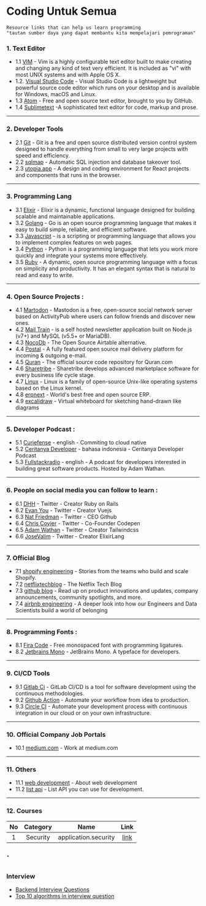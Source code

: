 # Coding Untuk Semua

```
Resource links that can help us learn programming
"tautan sumber daya yang dapat membantu kita mempelajari pemrograman"
```

### 1. Text Editor
- 1.1 [VIM](/text-editor/vim.md) - Vim is a highly configurable text editor built to make creating and changing any kind of text very efficient. It is included as "vi" with most UNIX systems and with Apple OS X.
- 1.2. [Visual Studio Code](/text-editor/visual-studio-code.md) - Visual Studio Code is a lightweight but powerful source code editor which runs on your desktop and is available for Windows, macOS and Linux.
- 1.3 [Atom](https://atom.io/) - Free and open source text editor, brought to you by GitHub.
- 1.4 [Sublimetext](https://www.sublimetext.com/) -A sophisticated text editor for code, markup and prose.

---

### 2. Developer Tools
- 2.1 [Git](/tools/git.md) - Git is a free and open source distributed version control system designed to handle everything from small to very large projects with speed and efficiency.
- 2.2 [sqlmap](https://github.com/sqlmapproject/sql-map) - Automatic SQL injection and database takeover tool.
- 2.3 [utopia.app](https://utopia.app/) - A design and coding environment for React projects and components that runs in the browser.

---

### 3. Programming Lang

- 3.1 [Elixir](/programming-lang/elixir.md) - Elixir is a dynamic, functional language designed for building scalable and maintainable applications.
- 3.2 [Golang](/programming-lang/golang.md) - Go is an open source programming language that makes it easy to build simple, reliable, and efficient software.
- 3.3 [Javascript](/programming-lang/javascript.md) - is a scripting or programming language that allows you to implement complex features on web pages.
- 3.4 [Python](/programming-lang/python.md) - Python is a programming language that lets you work more quickly and integrate your systems more effectively.
- 3.5 [Ruby](/programming-lang/ruby.md) - A dynamic, open source programming language with a focus on simplicity and productivity. It has an elegant syntax that is natural to read and easy to write.

---

### 4. Open Source Projects :

- 4.1 [Martodon](https://github.com/tootsuite/mastodon) - Mastodon is a free, open-source social network server based on ActivityPub where users can follow friends and discover new ones.
- 4.2 [Mail Train](https://github.com/Mailtrain-org/mailtrain) - is a self hosted newsletter application built on Node.js (v7+) and MySQL (v5.5+ or MariaDB).
- 4.3 [NocoDb](https://github.com/nocodb/nocodb) - The Open Source Airtable alternative.
- 4.4 [Postal](https://github.com/postalhq/postal) - A fully featured open source mail delivery platform for incoming & outgoing e-mail.
- 4.5 [Quran](https://github.com/quran/quran.com-frontend-v2) - The official source code repository for Quran.com 
- 4.6 [Sharetribe](https://github.com/sharetribe/sharetribe) - Sharetribe develops advanced marketplace software for every business life cycle stage.
- 4.7 [Linux](oss-projects/linux.md) - Linux is a family of open-source Unix-like operating systems based on the Linux kernel.
- 4.8 [erpnext](https://github.com/frappe/erpnext) - World's best free and open source ERP.
- 4.9 [excalidraw](https://github.com/excalidraw/excalidraw) - Virtual whiteboard for sketching hand-drawn like diagrams

---

### 5. Developer Podcast :

- 5.1 [Curiefense](https://podcast.curiefense.io/episodes) - english - Commiting to cloud native
- 5.2 [Ceritanya Developer](https://anchor.fm/ceritanya-developer) - bahasa indonesia - Ceritanya Developer Podcast
- 5.3 [Fullstackradio](https://fullstackradio.com/) - english - A podcast for developers interested in building great software products. Hosted by Adam Wathan.

---

### 6. People on social media you can follow to learn :

- 6.1 [DHH](https://twitter.com/dhh) - Twitter - Creator Ruby on Rails
- 6.2 [Evan You](https://twitter.com/youyuxi) - Twitter - Creator Vuejs
- 6.3 [Nat Friedman](https://twitter.com/natfriedman) - Twitter - CEO Github
- 6.4 [Chris Coyier](https://twitter.com/chriscoyier) - Twitter - Co-Founder Codepen
- 6.5 [Adam Wathan](https://twitter.com/adamwathan) - Twitter - Creator Tailwindcss
- 6.6 [JoseValim](https://twitter.com/josevalim) - Twitter - Creator ElixirLang

---

### 7. Official Blog

- 7.1 [shopify engineering](https://shopify.engineering/) - Stories from the teams who build and scale Shopify.
- 7.2 [netflixtechblog](https://netflixtechblog.com/) - The Netflix Tech Blog
- 7.3 [github blog](https://github.blog/) - Read up on product innovations and updates, company announcements, community spotlights, and more.
- 7.4 [airbnb engineering](https://medium.com/airbnb-engineering) - A deeper look into how our Engineers and Data Scientists build a world of belonging

---

### 8. Programming Fonts :

- 8.1 [Fira Code](https://github.com/tonsky/FiraCode) - Free monospaced font with programming ligatures.
- 8.2 [Jetbrains Mono](https://www.jetbrains.com/lp/mono/) - JetBrains Mono. A typeface for developers.

---

### 9. CI/CD Tools

- 9.1 [Gitlab Ci](https://docs.gitlab.com/ee/ci/) - GitLab CI/CD is a tool for software development using the continuous methodologies.
- 9.2 [Github Action](https://github.com/features/actions) - Automate your workflow from idea to production.
- 9.3 [Circle CI](https://circleci.com/) - Automate your development process with continuous integration in our cloud or on your own infrastructure.

---

### 10. Official Company Job Portals

- 10.1 [medium.com](https://medium.com/jobs-at-medium/work-at-medium-959d1a85284e) - Work at medium.com

---

### 11. Others

- 11.1 [web development](web_dev.md) - About web development
- 11.2 [list api](/list-apis.md) - List API you can use for development.

---

### 12. Courses

| No | Category | Name | Link |
|:-:|:-:|:-:|:-:|
| 1 | Security | application.security | [link](https://application.security) |

`
---

### Interview
*  [Backend Interview Questions](https://github.com/arialdomartini/Back-End-Developer-Interview-Questions)
*  [Top 10 algorithms in interview question](https://www.geeksforgeeks.org/top-10-algorithms-in-interview-questions/)

